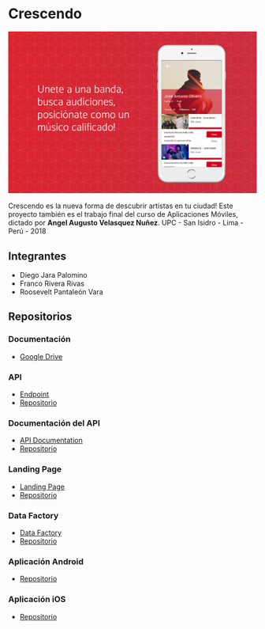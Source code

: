 # Crescendo #

<div align="center">
  <img src="https://raw.githubusercontent.com/forkd-crescendo/crescendo-presentation/master/crescendo-presentation.PNG">
</div>

Crescendo es la nueva forma de descubrir artistas en tu ciudad!
Este proyecto también es el trabajo final del curso de Aplicaciones Móviles, dictado por **Angel Augusto Velasquez Nuñez**.
UPC - San Isidro - Lima - Perú - 2018

## Integrantes ##

- Diego Jara Palomino
- Franco Rivera Rivas
- Roosevelt Pantaleón Vara

## Repositorios ##

### Documentación ###

- [Google Drive](https://drive.google.com/drive/folders/1JTHyrzMz8oZMQk5n5bu9RV66SwDJ7WDM?usp=sharing)

### API ###

- [Endpoint](https://crescendo-app.herokuapp.com/)
- [Repositorio](https://github.com/forkd-crescendo/crescendo-api)

### Documentación del API ###

- [API Documentation](https://crescendo-api-spectacle.now.sh/)
- [Repositorio](https://github.com/forkd-crescendo/crescendo-api-docs)

### Landing Page ###

- [Landing Page](https://crescendo-app.now.sh/)
- [Repositorio](https://github.com/forkd-crescendo/crescendo-landing)

### Data Factory ###

- [Data Factory](https://crescendo-data-factory.now.sh)
- [Repositorio](https://github.com/forkd-crescendo/crescendo-data-factory)

### Aplicación Android ###

- [Repositorio](https://github.com/forkd-crescendo/crescendo-android)

### Aplicación iOS ###

- [Repositorio](https://github.com/forkd-crescendo/crescendo-ios)
